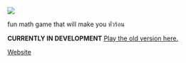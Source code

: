 ![](https://gyazo.com/6f0c49fb0404cfa558e684c052b5906b.png)

fun math game that will make you หัวร้อน

**CURRENTLY IN DEVELOPMENT**
<a href="https://github.com/KG07/mathematical-base-defense">Play the old version here.</a>

<a href="https://mathematicalbasedefense.com">Website</a>
